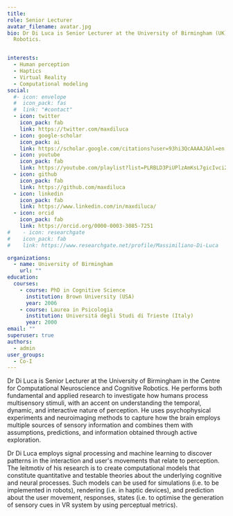 ```yaml
---
title:
role: Senior Lecturer
avatar_filename: avatar.jpg
bio: Dr Di Luca is Senior Lecturer at the University of Birmingham (UK) in the Centre for Computational Neuroscience and Cognitive
  Robotics.


interests:
  - Human perception
  - Haptics
  - Virtual Reality
  - Computational modeling
social:
  #- icon: envelope
  #  icon_pack: fas
  #  link: "#contact"
  - icon: twitter
    icon_pack: fab
    link: https://twitter.com/maxdiluca
  - icon: google-scholar
    icon_pack: ai
    link: https://scholar.google.com/citations?user=93hi3QcAAAAJ&hl=en
  - icon: youtube
    icon_pack: fab
    link: https://youtube.com/playlist?list=PLRBLD3PiUPlzAmKsL7gicIvci2lRXoZah
  - icon: github
    icon_pack: fab
    link: https://github.com/maxdiluca
  - icon: linkedin
    icon_pack: fab
    link: https://www.linkedin.com/in/maxdiluca/
  - icon: orcid
    icon_pack: fab  
    link: https://orcid.org/0000-0003-3085-7251
#    - icon: researchgate
#    icon_pack: fab
#    link: https://www.researchgate.net/profile/Massimiliano-Di-Luca

organizations:
  - name: University of Birmingham
    url: ""
education:
  courses:
    - course: PhD in Cognitive Science
      institution: Brown University (USA)
      year: 2006
    - course: Laurea in Psicologia
      institution: Universitá degli Studi di Trieste (Italy)
      year: 2000
email: ""
superuser: true
authors:
  - admin
user_groups:
  - Co-I
---
```

Dr Di Luca is Senior Lecturer at the University of Birmingham in the Centre for Computational Neuroscience and Cognitive
  Robotics. He performs both fundamental and applied research to investigate how humans process multisensory stimuli, with an accent on understanding the temporal, dynamic, and interactive nature of perception. He uses psychophysical experiments and neuroimaging methods to capture how the brain employs multiple sources of sensory information and combines them with assumptions, predictions, and information obtained through active exploration.

  Dr Di Luca employs signal processing and machine learning to discover patterns in the interaction and user's movements that relate to perception. The leitmotiv of his research is to create computational models that constitute quantitative and testable theories about the underlying cognitive and neural processes. Such models can be used for simulations (i.e. to be implemented in robots), rendering (i.e. in haptic devices), and prediction about the user movement, responses, states (i.e. to optimise the generation of sensory cues in VR system by using perceptual metrics).
